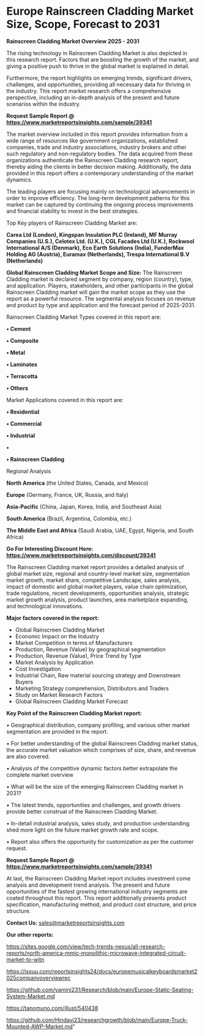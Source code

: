 # Europe Rainscreen Cladding Market Size, Scope, Forecast to 2031

<Strong> Rainscreen Cladding Market Overview 2025 - 2031</strong>

The rising technology in Rainscreen Cladding Market is also depicted in this research report. Factors that are boosting the growth of the market, and giving a positive push to thrive in the global market is explained in detail.

Furthermore, the report highlights on emerging trends, significant drivers, challenges, and opportunities, providing all necessary data for thriving in the industry. This report market research offers a comprehensive perspective, including an in-depth analysis of the present and future scenarios within the industry.

<strong>Request Sample Report @ <a href=https://www.marketreportsinsights.com/sample/39341>https://www.marketreportsinsights.com/sample/39341</a></strong>

The market overview included in this report provides information from a wide range of resources like government organizations, established companies, trade and industry associations, industry brokers and other such regulatory and non-regulatory bodies. The data acquired from these organizations authenticate the Rainscreen Cladding research report, thereby aiding the clients in better decision making. Additionally, the data provided in this report offers a contemporary understanding of the market dynamics.

The leading players are focusing mainly on technological advancements in order to improve efficiency. The long-term development patterns for this market can be captured by continuing the ongoing process improvements and financial stability to invest in the best strategies.

Top Key players of Rainscreen Cladding Market are:

<strong>Carea Ltd (London), Kingspan Insulation PLC (Ireland), MF Murray Companies (U.S.), Celotex Ltd. (U.K.), CGL Facades Ltd (U.K.), Rockwool International A/S (Denmark), Eco Earth Solutions (India), FunderMax Holding AG (Austria), Euramax (Netherlands), Trespa International B.V (Netherlands)</strong>

<strong><b>Global Rainscreen Cladding Market Scope and Size:</b></strong>
The Rainscreen Cladding market is declared segment by company, region (country), type, and application. Players, stakeholders, and other participants in the global Rainscreen Cladding market will gain the market scope as they use the report as a powerful resource. The segmental analysis focuses on revenue and product by type and application and the forecast period of 2025-2031.

Rainscreen Cladding Market Types covered in this report are:

<strong>•  Cement

•  Composite

•  Metal

•  Laminates

•  Terracotta

•  Others</strong>

Market Applications covered in this report are:

<strong>•  Residential

•  Commercial

•  Industrial

•  

•  Rainscreen Cladding</strong> 

Regional Analysis

<strong>North America</strong> (the United States, Canada, and Mexico)

<strong>Europe</strong> (Germany, France, UK, Russia, and Italy)

<strong>Asia-Pacific</strong> (China, Japan, Korea, India, and Southeast Asia)

<strong>South America</strong> (Brazil, Argentina, Colombia, etc.)

<strong>The Middle East and Africa</strong> (Saudi Arabia, UAE, Egypt, Nigeria, and South Africa)

<strong>Go For Interesting Discount Here: <a href=https://www.marketreportsinsights.com/discount/39341>https://www.marketreportsinsights.com/discount/39341</a></strong>

The Rainscreen Cladding market report provides a detailed analysis of global market size, regional and country-level market size, segmentation market growth, market share, competitive Landscape, sales analysis, impact of domestic and global market players, value chain optimization, trade regulations, recent developments, opportunities analysis, strategic market growth analysis, product launches, area marketplace expanding, and technological innovations.

<strong><b>Major factors covered in the report:</b></strong>
<ul>
  <li>Global Rainscreen Cladding Market </li>
  <li>Economic Impact on the Industry</li>
  <li>Market Competition in terms of Manufacturers</li>
  <li>Production, Revenue (Value) by geographical segmentation</li>
  <li>Production, Revenue (Value), Price Trend by Type</li>
  <li>Market Analysis by Application</li>
  <li>Cost Investigation</li>
  <li>Industrial Chain, Raw material sourcing strategy and Downstream Buyers</li>
  <li>Marketing Strategy comprehension, Distributors and Traders</li>
  <li>Study on Market Research Factors</li>
  <li>Global Rainscreen Cladding Market Forecast</li>
</ul>

<strong><b>Key Point of the Rainscreen Cladding Market report:</b></strong>

• Geographical distribution, company profiling, and various other market segmentation are provided in the report.

• For better understanding of the global Rainscreen Cladding market status, the accurate market valuation which comprises of size, share, and revenue are also covered.

• Analysis of the competitive dynamic factors better extrapolate the complete market overview

• What will be the size of the emerging Rainscreen Cladding market in 2031?

• The latest trends, opportunities and challenges, and growth drivers provide better construal of the Rainscreen Cladding Market.

• In-detail industrial analysis, sales study, and production understanding shed more light on the future market growth rate and scope.

• Report also offers the opportunity for customization as per the customer request.

<strong>Request Sample Report @ <a href=https://www.marketreportsinsights.com/sample/39341>https://www.marketreportsinsights.com/sample/39341</a></strong>

At last, the Rainscreen Cladding Market report includes investment come analysis and development trend analysis. The present and future opportunities of the fastest growing international industry segments are coated throughout this report. This report additionally presents product specification, manufacturing method, and product cost structure, and price structure.

<strong>Contact Us:</strong>
sales@marketreportsinsights.com

<strong>Our other reports:</strong>

<a href=https://sites.google.com/view/tech-trends-nexus/all-research-reports/north-america-mmic-monolithic-microwave-integrated-circuit-market-to-witn>https://sites.google.com/view/tech-trends-nexus/all-research-reports/north-america-mmic-monolithic-microwave-integrated-circuit-market-to-witn</a>

<a href=https://issuu.com/reportsinsights24/docs/europemusicalkeyboardsmarket2025companyoverviewrec>https://issuu.com/reportsinsights24/docs/europemusicalkeyboardsmarket2025companyoverviewrec</a>

<a href=https://github.com/yamini231/Research/blob/main/Europe-Static-Seating-System-Market.md>https://github.com/yamini231/Research/blob/main/Europe-Static-Seating-System-Market.md</a>

<a href=https://tanomuno.com/illust/540438>https://tanomuno.com/illust/540438</a>

<a href=https://github.com/Hindavi23/researchgrowth/blob/main/Europe-Truck-Mounted-AWP-Market.md>https://github.com/Hindavi23/researchgrowth/blob/main/Europe-Truck-Mounted-AWP-Market.md</a>"
